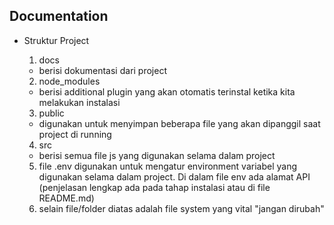 ## Documentation

- Struktur Project

  1. docs

  - berisi dokumentasi dari project

  2. node_modules

  - berisi additional plugin yang akan otomatis terinstal ketika kita melakukan instalasi

  3. public

  - digunakan untuk menyimpan beberapa file yang akan dipanggil saat project di running

  4. src

  - berisi semua file js yang digunakan selama dalam project

  5. file .env digunakan untuk mengatur environment variabel yang digunakan selama dalam project. Di dalam file env ada alamat API (penjelasan lengkap ada pada tahap instalasi atau di file README.md)
  6. selain file/folder diatas adalah file system yang vital "jangan dirubah"
